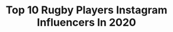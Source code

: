 ---
title: Top 10 Rugby Players Instagram Influencers In 2020
description: >-
  Find top rugby players Instagram influencers in 2020. Most popular hashtags: #blackouttuesday #rugby #malemodel.
platform: Instagram
hits: 248
text_top: Discover the top-rated Instagram influencers on inBeat.
text_bottom: Our database aggregates 248 Instagram influencers like this for you to connect with.
profiles:
  - username: "huntie_1"
    fullname: >-
      Natasha 'Mo' Hunt
    bio: >-
      Professional Rugby Player 🏉 World Champion 🥇 Olympian 🇬🇧 All enquiries - andy@tripleamedia.com
    location: "United Kingdom"
    followers: 8740
    engagement: 878
    commentsToLikes: 0.073017
    id: ck5c4xvdn2cen0i11rhy0noh8
    verified: true
    hashtags: "#weartherose, #enough, #thecircus, #rugby"
  - username: "michaelscanlon_"
    fullname: >-
      Michael J Scanlon|Actor/Model
    bio: >-
      Intl actor/model @therockagencytalent @bmgnewyork @nxt_model Rugby player🏉🇺🇸🇦🇺 MBA📚 Realtor🏠 @michaelscanlonrealtor Autism Specialist 📧 to book 📸
    location: "United States"
    followers: 48098
    engagement: 512
    commentsToLikes: 0.037715
    id: ck6u1ftsdlhbg0j715kqo9cv0
    verified: false
    hashtags: "#photographers, #lamodels, #newyorkmodel, #perthmodel"
  - username: "jackswillis"
    fullname: >-
      Jack Willis
    bio: >-
      Wasps rugby player @greenroomsports Director at @rockcap_
    location: "United Kingdom"
    followers: 6579
    engagement: 1395
    commentsToLikes: 0.025892
    id: ck6u0za63imh10j71lszc2bnm
    verified: true
    hashtags: "#wearewasps, #ourcommunity, #makethatcall"
  - username: "rhysw0912"
    fullname: >-
      Rhys Webb
    bio: >-
      🙎‍♂️🙎‍♂️🙎‍♂️💍 • Professional Rugby player • Represented - @derwynj
    location: "United Kingdom"
    followers: 69885
    engagement: 504
    commentsToLikes: 0.028955
    id: ck55knqbnzq3f0i11uunhyg67
    verified: true
    hashtags: "#squad, #letsgo, #fyp, #development"
  - username: "john_ryan_88"
    fullname: >-
      John Ryan
    bio: >-
      📍Limerick Rugby player @munsterrugby
    location: "Japan"
    followers: 9362
    engagement: 1348
    commentsToLikes: 0.020451
    id: ck5c9jvx0bkcs0i11ds514vyj
    verified: true
    hashtags: "#suaf, #rwc19, #silverlining, #blackouttuesday"
  - username: "daltoncarverxc"
    fullname: >-
      Dalton Carver
    bio: >-
      I play rugby, I dance, and I do a lot of nerd stuff. 🧪 Chemical Engineering Student 🏉 University of Alabama Rugby Player @alabamamensrugby
    location: "United States"
    followers: 7214
    engagement: 2693
    commentsToLikes: 0.021277
    id: ckap3csx92irf0i788obn9gx3
    verified: false
    hashtags: ""
  - username: "kremermarcos"
    fullname: >-
      Marcos Kremer
    bio: >-
      Pro Rugby Player🏈 @stade_francais_paris 🇫🇷 Plaza Jewell 🔴🔵 “Levántate, respirá profundo y sigue a paso firme”
    location: "France"
    followers: 80585
    engagement: 1256
    commentsToLikes: 0.011514
    id: ck5pvx51ak1wv0i11sbzxq6a1
    verified: true
    hashtags: "#quento, #quentosnacks"
  - username: "santi_cordero"
    fullname: >-
      Santi Cordero
    bio: >-
      Professional rugby player @ubbrugby @nike athlete 📍Bordeaux , France
    location: "France"
    followers: 91586
    engagement: 889
    commentsToLikes: 0.010948
    id: ck15qzojr5enc0i19dibyu996
    verified: true
    hashtags: "#14feb, #allezubb, #belitos, #challengecup"
  - username: "nickabendanon"
    fullname: >-
      Nick Abendanon
    bio: >-
      Current professional rugby player for Rugby club Vannes. @UnderArmourFR athlete. #TeamUA #IWill #Traintowin
    location: "United States"
    followers: 22098
    engagement: 879
    commentsToLikes: 0.016350
    id: ck5zkpvx2jxt50i14owrfef2t
    verified: true
    hashtags: "#michelinasm, #chefsunite, #chefscollective, #metoo"
  - username: "dantai"
    fullname: >-
      Dan Tai
    bio: >-
      🇬🇧 Leeds, 24 🏉 Ex pro rugby player 🥦 GET IT DONE #gid 🥤@noccouk athlete 🏋🏾‍♂️ @w_modelmgmt
    location: "United Kingdom"
    followers: 706716
    engagement: 489
    commentsToLikes: 0.014978
    id: ck5bw045dkqop0i11cokagpku
    verified: false
    hashtags: "#gid"
---